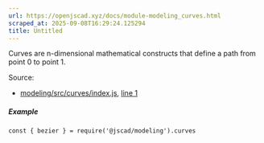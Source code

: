 ```yaml
---
url: https://openjscad.xyz/docs/module-modeling_curves.html
scraped_at: 2025-09-08T16:29:24.125294
title: Untitled
---
```


Curves are n-dimensional mathematical constructs that define a path from point
0 to point 1.

Source:

    

  * [modeling/src/curves/index.js](modeling_src_curves_index.js.html), [line 1](modeling_src_curves_index.js.html#line1)

##### Example

    
    
    const { bezier } = require('@jscad/modeling').curves

